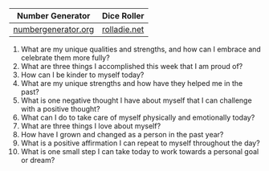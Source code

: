 
| Number Generator                                                         | Dice Roller                           |
| ------------------------------------------------------------------------ | ------------------------------------- |
| [numbergenerator.org](https://numbergenerator.org/randomnumbergenerator) | [rolladie.net](https://rolladie.net/) |

1. What are my unique qualities and strengths, and how can I embrace and celebrate them more fully?
2. What are three things I accomplished this week that I am proud of?
3. How can I be kinder to myself today?
4. What are my unique strengths and how have they helped me in the past?
5. What is one negative thought I have about myself that I can challenge with a positive thought?
6. What can I do to take care of myself physically and emotionally today?
7. What are three things I love about myself?
8. How have I grown and changed as a person in the past year?
9. What is a positive affirmation I can repeat to myself throughout the day?
10. What is one small step I can take today to work towards a personal goal or dream?
